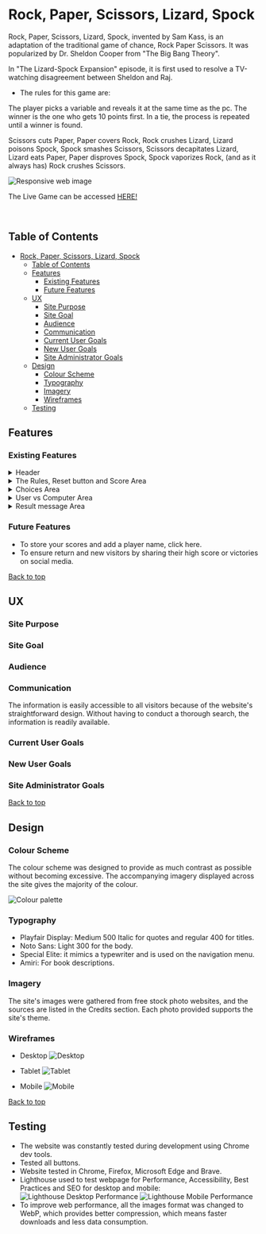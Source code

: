 # Rock, Paper, Scissors, Lizard, Spock

Rock, Paper, Scissors, Lizard, Spock, invented by Sam Kass, is an adaptation of the traditional game of chance, Rock Paper Scissors. It was popularized by Dr. Sheldon Cooper from "The Big Bang Theory".

In "The Lizard-Spock Expansion" episode, it is first used to resolve a TV-watching disagreement between Sheldon and Raj.

- The rules for this game are:

The player picks a variable and reveals it at the same time as the pc. The winner is the one who gets 10 points first. In a tie, the process is repeated until a winner is found.

Scissors cuts Paper, Paper covers Rock, Rock crushes Lizard, Lizard poisons Spock, Spock smashes Scissors, Scissors decapitates Lizard, Lizard eats Paper, Paper disproves Spock, Spock vaporizes Rock, (and as it always has) Rock crushes Scissors.

![Responsive web image](assets/docs/testing/amiresponsive.PNG)

The Live Game can be accessed [HERE!](https://carmencantudo.github.io/rock-paper-scissors-lizard-spock/)

<br>

## Table of Contents
- [Rock, Paper, Scissors, Lizard, Spock](#rock-paperscissors-lizardspock)
  - [Table of Contents](#table-of-contents)
  - [Features](#features)
    - [Existing Features](#existing-features)
    - [Future Features](#future-features)
  - [UX](#ux)
    - [Site Purpose](#site-purpose)
    - [Site Goal](#site-goal)
    - [Audience](#audience)
    - [Communication](#communication)
    - [Current User Goals](#current-user-goals)
    - [New User Goals](#new-user-goals)
    - [Site Administrator Goals](#site-administrator-goals)
  - [Design](#design)
    - [Colour Scheme](#colour-scheme)
    - [Typography](#typography)
    - [Imagery](#imagery)
    - [Wireframes](#wireframes)
  - [Testing](#testing)


## Features
### Existing Features

<details><summary> Header </summary>

![Header](assets/docs/features/header.png)

The Header at the top of the page features a contrasting font that makes it stand out, and it prominently displays the game's title.

</details>

<details><summary> The Rules, Reset button and Score Area </summary>

![Rules, reset button and scores](assets/docs/features/rules-reset-scores.png)

- Rules button:

The modal gives a short overview of the game rules.
The modal contains a close button, which the user can use to close it.
![Rules](assets/docs/features/rules.png)

- Reset button:
  
When clicked it resets the scores to 0 and remove the choices and result from the game area.

- Scores area:

On the left is the player's score, which increases after each player win.
The right shows the computer's score, which also updates after each win.

</details>

<details><summary> Choices Area </summary>

![Choices](assets/docs/features/choices.png)

The next section contains the game options that the player can select: Rock, Paper, Scissors, Lizard, Spock.
When the player clicks on one, the computer initiates an automatic random play.

To assist the user in learning the hand movements often associated with the game, the printed name and a Font Awesome icon are used to represent it.

Each button also includes a hoover and active element for the assistance of users.

</details>

<details><summary> User vs Computer Area </summary>

![User vs Computer](assets/docs/features/user-pc-options.png)

The left box displays the player's selected choice, while the right box displays the computers. This facilitates comparison.

The chosen option displays a humorous picture of the actual choice.

</details>

<details><summary> Result message Area </summary>

![Result](assets/docs/features/result.png)

The winning decision based on the game's rules is also displayed after each round.
It's also beneficial for inexperienced users because they may learn the game's rules while they play.

</details>

### Future Features

- To store your scores and add a player name, click here.
- To ensure return and new visitors by sharing their high score or victories on social media.

[Back to top](#rock-paper-scissors-lizard-spock)

## UX
### Site Purpose

### Site Goal

### Audience

### Communication
The information is easily accessible to all visitors because of the website's straightforward design. Without having to conduct a thorough search, the information is readily available.

### Current User Goals

### New User Goals

### Site Administrator Goals


[Back to top](#rock-paper-scissors-lizard-spock)

## Design
### Colour Scheme
The colour scheme was designed to provide as much contrast as possible without becoming excessive. The accompanying imagery displayed across the site gives the majority of the colour.

![Colour palette](assets/images/color-palette.png)

### Typography
+ Playfair Display: Medium 500 Italic for quotes and regular 400 for titles.
+ Noto Sans: Light 300 for the body.
+ Special Elite: it mimics a typewriter and is used on the navigation menu.
+ Amiri: For book descriptions.

### Imagery
The site's images were gathered from free stock photo websites, and the sources are listed in the Credits section. Each photo provided supports the site's theme.

### Wireframes
- Desktop
![Desktop](assets/docs/wireframes/desktop.png)

- Tablet
![Tablet](assets/docs/wireframes/tablet.png)

- Mobile
![Mobile](assets/docs/wireframes/mobile.png)

[Back to top](#rock-paper-scissors-lizard-spock)

## Testing

- The website was constantly tested during development using Chrome dev tools.
- Tested all buttons.
- Website tested in Chrome, Firefox, Microsoft Edge and Brave.
- Lighthouse used to test webpage for Performance, Accessibility, Best Practices and SEO for desktop and mobile:
  ![Lighthouse Desktop Performance](assets/images/lighthouse.png)
  ![Lighthouse Mobile Performance](assets/images/lighthouse-mobile.png)
- To improve web performance, all the images format was changed to WebP, which provides better compression, which means faster downloads and less data consumption.